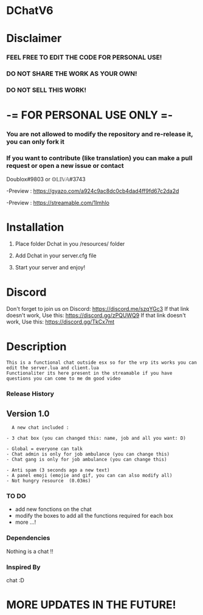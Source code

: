 # DChatV6

# Disclaimer
### FEEL FREE TO EDIT THE CODE FOR PERSONAL USE!
### DO NOT SHARE THE WORK AS YOUR OWN!
### DO NOT SELL THIS WORK!
# -= FOR PERSONAL USE ONLY =-
### You are not allowed to modify the repository and re-release it, you can only fork it
### If you want to contribute (like translation) you can make a pull request or open a new issue or contact 
Doublox#9803 or 𝕆𝕃𝕀𝕍𝔸#3743



-Preview : https://gyazo.com/a924c9ac8dc0cb4dad4ff9fd67c2da2d

-Preview : https://streamable.com/1lmhlo


# Installation

 1. Place folder Dchat in you /resources/ folder

 2. Add Dchat in your server.cfg file

 3. Start your server and enjoy!

# Discord 

Don't forget to join us on Discord: https://discord.me/szqYGc3
If that link doesn't work, Use this: https://discord.gg/zPQUWQ9
If that link doesn't work, Use this: https://discord.gg/TkCx7mt

# Description 
```
This is a functional chat outside esx so for the vrp its works you can edit the server.lua and client.lua
Functionaliter its here present in the streamable if you have questions you can come to me dm good video
```
### Release History
## Version 1.0
```
  A new chat included :

- 3 chat box (you can changed this: name, job and all you want: D) 

- Global = everyone can talk
- Chat admin is only for job ambulance (you can change this)
- Chat gang is only for job ambulance (you can change this) 

- Anti spam (3 seconds ago a new text) 
- A panel emoji (emojie and gif, you can can also modify all) 
- Not hungry resource  (0.03ms)
```
### TO DO

- add new fonctions on the chat 
- modify the boxes to add all the functions required for each box
- more ...!

### Dependencies

Nothing is a chat !!

### Inspired By
chat :D


# MORE UPDATES IN THE FUTURE!
